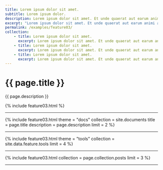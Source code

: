 ```yaml
---
title: Lorem ipsum dolor sit amet.
subtitle: Lorem ipsum dolor.
description: Lorem ipsum dolor sit amet. Et unde quaerat aut earum animi aut explicabo saepe qui quibusdam accusamus ut velit asperiores vel natus temporibus. Qui sapiente saepe qui totam saepe est suscipit quia vel error provident cum omnis eius aut galisum rem nulla dolor? Qui internos voluptas est nulla odit est temporibus expedita eos quidem cumque. Ea voluptates eligendi quo rerum libero et molestiae harum vel fugit magni et cupiditate optio At quia consequuntur ut exercitationem laboriosam. Cum blanditiis voluptatibus At amet sunt At quia deleniti id quibusdam neque ut odio placeat.
excerpt: "Lorem ipsum dolor sit amet. Et unde quaerat aut earum animi aut explicabo saepe qui quibusdam accusamus ut velit asperiores vel natus temporibus."
permalink: /examples/feature03/
collection:
    - title: Lorem ipsum dolor sit amet.
      excerpt: Lorem ipsum dolor sit amet. Et unde quaerat aut earum animi aut explicabo saepe qui quibusdam accusamus ut velit asperiores vel natus temporibus.
    - title: Lorem ipsum dolor sit amet.
      excerpt: Lorem ipsum dolor sit amet. Et unde quaerat aut earum animi aut explicabo saepe qui quibusdam accusamus ut velit asperiores vel natus temporibus.
    - title: Lorem ipsum dolor sit amet.
      excerpt: Lorem ipsum dolor sit amet. Et unde quaerat aut earum animi aut explicabo saepe qui quibusdam accusamus ut velit asperiores vel natus temporibus
---
```


<h1>{{ page.title }}</h1>
<p class = "text-justify">{{ page.description }}</p>
{% include feature03.html   %}<hr>
{% include feature03.html   theme = "docs" 
                            collection = site.documents
                            title = page.title
                            description = page.description
                            limit = 2 %}<hr>
{% include feature03.html   theme = "tools" 
                            collection = site.data.feature.tools 
                            limit = 4 %}<hr>
{% include feature03.html   collection = page.collection.posts 
                            limit = 3 %}<hr>
